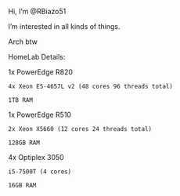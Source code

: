 Hi, I’m @RBiazo51

I’m interested in all kinds of things.

Arch btw

HomeLab Details:

1x PowerEdge R820

	4x Xeon E5-4657L v2 (48 cores 96 threads total)
	
	1TB RAM
	
1x PowerEdge R510

	2x Xeon X5660 (12 cores 24 threads total)
	
	128GB RAM
	
4x Optiplex 3050

	i5-7500T (4 cores)
	
	16GB RAM
